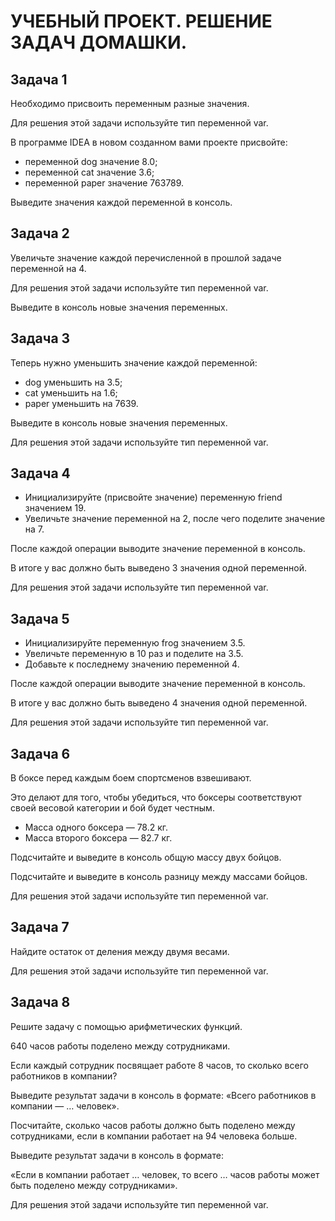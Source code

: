 # УЧЕБНЫЙ ПРОЕКТ. РЕШЕНИЕ ЗАДАЧ ДОМАШКИ.

## Задача 1
Необходимо присвоить переменным разные значения. 

Для решения этой задачи используйте тип переменной var.

В программе IDEA в новом созданном вами проекте присвойте:
* переменной dog значение 8.0;
* переменной cat значение 3.6;
* переменной paper значение 763789.

Выведите значения каждой переменной в консоль.


## Задача 2
Увеличьте значение каждой перечисленной в прошлой задаче переменной на 4. 

Для решения этой задачи используйте тип переменной var.

Выведите в консоль новые значения переменных.


## Задача 3
Теперь нужно уменьшить значение каждой переменной:
- dog уменьшить на 3.5;
- cat уменьшить на 1.6;
- paper уменьшить на 7639.
  
Выведите в консоль новые значения переменных.

Для решения этой задачи используйте тип переменной var.


## Задача 4
- Инициализируйте (присвойте значение) переменную friend значением 19.
- Увеличьте значение переменной на 2, после чего поделите значение на 7.

После каждой операции выводите значение переменной в консоль. 

В итоге у вас должно быть выведено 3 значения одной переменной.

Для решения этой задачи используйте тип переменной var.


## Задача 5
- Инициализируйте переменную frog значением 3.5.
- Увеличьте переменную в 10 раз и поделите на 3.5.
- Добавьте к последнему значению переменной 4.

После каждой операции выводите значение переменной в консоль. 

В итоге у вас должно быть выведено 4 значения одной переменной.

Для решения этой задачи используйте тип переменной var.

## Задача 6
В боксе перед каждым боем спортсменов взвешивают. 

Это делают для того, чтобы убедиться, что боксеры соответствуют своей весовой категории и бой будет честным.
- Масса одного боксера — 78.2 кг.
- Масса второго боксера — 82.7 кг.

Подсчитайте и выведите в консоль общую массу двух бойцов.

Подсчитайте и выведите в консоль разницу между массами бойцов. 

Для решения этой задачи используйте тип переменной var.


## Задача 7
Найдите остаток от деления между двумя весами. 

Для решения этой задачи используйте тип переменной var.



## Задача 8
Решите задачу с помощью арифметических функций.

640 часов работы поделено между сотрудниками. 
	
Если каждый сотрудник посвящает работе 8 часов, то сколько всего работников в компании? 
	
Выведите результат задачи в консоль в формате: «Всего работников в компании — … человек».

Посчитайте, сколько часов работы должно быть поделено между сотрудниками, если в компании работает на 94 человека больше. 

Выведите результат задачи в консоль в формате: 

«Если в компании работает … человек, то всего … часов работы может быть поделено между сотрудниками».

Для решения этой задачи используйте тип переменной var.
